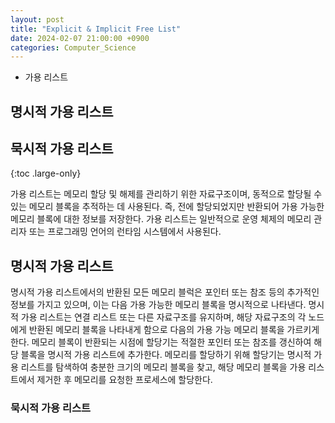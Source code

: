 ```yaml
---
layout: post
title: "Explicit & Implicit Free List"
date: 2024-02-07 21:00:00 +0900
categories: Computer_Science
---
```

* 가용 리스트
## 명시적 가용 리스트
## 묵시적 가용 리스트
{:toc .large-only}

가용 리스트는 메모리 할당 및 해제를 관리하기 위한 자료구조이며,
동적으로 할당될 수 있는 메모리 블록을 추적하는 데 사용된다.
즉, 전에 할당되었지만 반환되어 가용 가능한 메모리 블록에 대한 정보를 저장한다.
가용 리스트는 일반적으로 운영 체제의 메모리 관리자 또는 프로그래밍 언어의 런타임 시스템에서 사용된다. 

## 명시적 가용 리스트

명시적 가용 리스트에서의 반환된 모든 메모리 블럭은 포인터 또는 참조 등의 추가적인 정보를 가지고 있으며, 
이는 다음 가용 가능한 메모리 블록을 명시적으로 나타낸다. 
명시적 가용 리스트는 연결 리스트 또는 다른 자료구조를 유지하며, 해당 자료구조의 각 노드에게 반환된 메모리 블록을 나타내게 함으로 
다음의 가용 가능 메모리 블록을 가르키게 한다.
메모리 블록이 반환되는 시점에 할당기는 적절한 포인터 또는 참조를 갱신하여 해당 블록을 명시적 가용 리스트에 추가한다. 
메모리를 할당하기 위해 할당기는 명시적 가용 리스트를 탐색하여 충분한 크기의 메모리 블록을 찾고,
해당 메모리 블록을 가용 리스트에서 제거한 후 메모리를 요청한 프로세스에 할당한다. 

### 묵시적 가용 리스트

